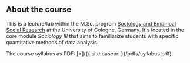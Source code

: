 
## About the course

This is a lecture/lab within the M.Sc. program [Sociology and Empirical Social Research](https://www.wiso.uni-koeln.de/en/studies/master/master-sociology-and-social-research/) at the University of Cologne, Germany. It's located in the core module *Sociology III* that aims to familiarize students with specific quantitative methods of data analysis.

The course syllabus as PDF: [<i class="fa fa-file-pdf-o" aria-hidden="true">></i>]({{ site.baseurl }}/pdfs/syllabus.pdf).
